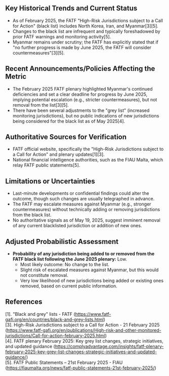 ## Key Historical Trends and Current Status

- As of February 2025, the FATF "High-Risk Jurisdictions subject to a Call for Action" (black list) includes North Korea, Iran, and Myanmar[3][5].
- Changes to the black list are infrequent and typically foreshadowed by prior FATF warnings and monitoring activity[5].
- Myanmar remains under scrutiny; the FATF has explicitly stated that if "no further progress is made by June 2025, the FATF will consider countermeasures"[3][5].

## Recent Announcements/Policies Affecting the Metric

- The February 2025 FATF plenary highlighted Myanmar's continued deficiencies and set a clear deadline for progress by June 2025, implying potential escalation (e.g., stricter countermeasures), but not removal from the list[3][5].
- There have been several adjustments to the "grey list" (increased monitoring jurisdictions), but no public indications of new jurisdictions being considered for the black list as of May 2025[4].

## Authoritative Sources for Verification

- FATF official website, specifically the "High-Risk Jurisdictions subject to a Call for Action" and plenary updates[1][3].
- National financial intelligence authorities, such as the FIAU Malta, which relay FATF public statements[5].

## Limitations or Uncertainties

- Last-minute developments or confidential findings could alter the outcome, though such changes are usually telegraphed in advance.
- The FATF may escalate measures against Myanmar (e.g., stronger countermeasures) without technically adding or removing jurisdictions from the black list.
- No authoritative signals as of May 19, 2025, suggest imminent removal of any current blacklisted jurisdiction or addition of new ones.

## Adjusted Probabilistic Assessment

- **Probability of any jurisdiction being added to or removed from the FATF black list following the June 2025 plenary:** Low.
  - Most likely outcome: No change to the list.
  - Slight risk of escalated measures against Myanmar, but this would not constitute removal.
  - Very low likelihood of new jurisdictions being added or existing ones removed, based on current public information.

## References

[1]. "Black and grey" lists - FATF (https://www.fatf-gafi.org/en/countries/black-and-grey-lists.html)  
[3]. High-Risk Jurisdictions subject to a Call for Action - 21 February 2025 (https://www.fatf-gafi.org/en/publications/High-risk-and-other-monitored-jurisdictions/Call-for-action-february-2025.html)  
[4]. FATF plenary February 2025: Key grey list changes, strategic initiatives, and updated guidance (https://complyadvantage.com/insights/fatf-plenary-february-2025-key-grey-list-changes-strategic-initiatives-and-updated-guidance/)  
[5]. FATF Public Statements – 21st February 2025 - FIAU (https://fiaumalta.org/news/fatf-public-statements-21st-february-2025/)